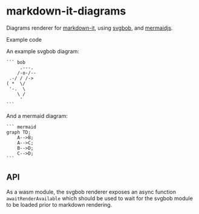 # markdown-it-diagrams
Diagrams renderer for [markdown-it](https://github.com/markdown-it/markdown-it), using [svgbob](https://github.com/ivanceras/svgbob), and [mermaidjs](https://github.com/knsv/mermaid).

Example code

An example svgbob diagram:
~~~
``` bob 
     .---.
    /-o-/--
 .-/ / /->
( *  \/
 '-.  \
    \ /
     '
```
~~~
And a mermaid diagram:
~~~
``` mermaid 
graph TD;
    A-->B;
    A-->C;
    B-->D;
    C-->D;
```
~~~

## API
As a wasm module, the svgbob renderer exposes an async function `awaitRenderAvailable` which should be used to wait for the svgbob module to be loaded prior to markdown rendering.
